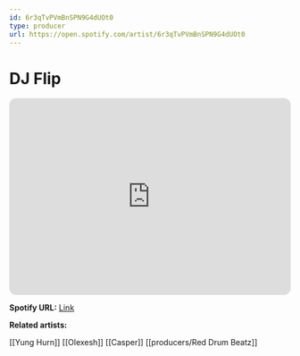 ```yaml
---
id: 6r3qTvPVmBnSPN9G4dUOt0
type: producer
url: https://open.spotify.com/artist/6r3qTvPVmBnSPN9G4dUOt0
---
```

# DJ Flip

<iframe style="border-radius:12px" src="https://open.spotify.com/embed/artist/6r3qTvPVmBnSPN9G4dUOt0" width="100%" height="352" frameBorder="0" allowfullscreen="" allow="autoplay; clipboard-write; encrypted-media; fullscreen; picture-in-picture" loading="lazy"></iframe>

**Spotify URL:** [Link](https://open.spotify.com/artist/6r3qTvPVmBnSPN9G4dUOt0)

**Related artists:**

[[Yung Hurn]]
[[Olexesh]]
[[Casper]]
[[producers/Red Drum Beatz]]
